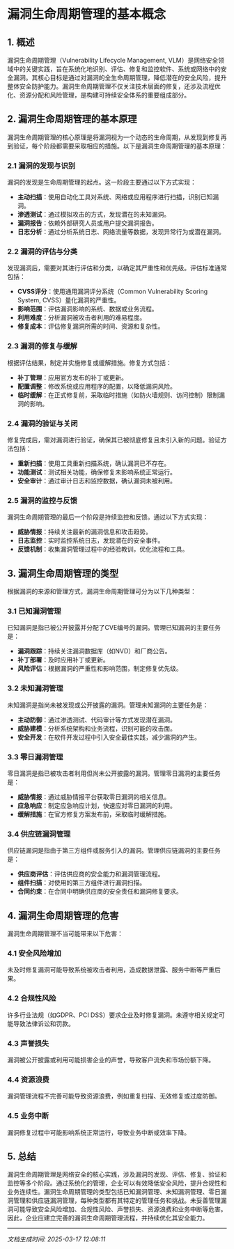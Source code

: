 # 漏洞生命周期管理的基本概念

## 1. 概述

漏洞生命周期管理（Vulnerability Lifecycle Management, VLM）是网络安全领域中的关键实践，旨在系统化地识别、评估、修复和监控软件、系统或网络中的安全漏洞。其核心目标是通过对漏洞的全生命周期管理，降低潜在的安全风险，提升整体安全防护能力。漏洞生命周期管理不仅关注技术层面的修复，还涉及流程优化、资源分配和风险管理，是构建可持续安全体系的重要组成部分。

## 2. 漏洞生命周期管理的基本原理

漏洞生命周期管理的核心原理是将漏洞视为一个动态的生命周期，从发现到修复再到验证，每个阶段都需要采取相应的措施。以下是漏洞生命周期管理的基本原理：

### 2.1 漏洞的发现与识别
漏洞的发现是生命周期管理的起点。这一阶段主要通过以下方式实现：
- **主动扫描**：使用自动化工具对系统、网络或应用程序进行扫描，识别已知漏洞。
- **渗透测试**：通过模拟攻击的方式，发现潜在的未知漏洞。
- **漏洞报告**：依赖外部研究人员或用户提交漏洞报告。
- **日志分析**：通过分析系统日志、网络流量等数据，发现异常行为或潜在漏洞。

### 2.2 漏洞的评估与分类
发现漏洞后，需要对其进行评估和分类，以确定其严重性和优先级。评估标准通常包括：
- **CVSS评分**：使用通用漏洞评分系统（Common Vulnerability Scoring System, CVSS）量化漏洞的严重性。
- **影响范围**：评估漏洞影响的系统、数据或业务流程。
- **利用难度**：分析漏洞被攻击者利用的难易程度。
- **修复成本**：评估修复漏洞所需的时间、资源和复杂性。

### 2.3 漏洞的修复与缓解
根据评估结果，制定并实施修复或缓解措施。修复方式包括：
- **补丁管理**：应用官方发布的补丁或更新。
- **配置调整**：修改系统或应用程序的配置，以降低漏洞风险。
- **临时缓解**：在正式修复前，采取临时措施（如防火墙规则、访问控制）限制漏洞的影响。

### 2.4 漏洞的验证与关闭
修复完成后，需对漏洞进行验证，确保其已被彻底修复且未引入新的问题。验证方法包括：
- **重新扫描**：使用工具重新扫描系统，确认漏洞已不存在。
- **功能测试**：测试相关功能，确保修复未影响系统正常运行。
- **安全审计**：通过审计日志和监控数据，确认漏洞未被利用。

### 2.5 漏洞的监控与反馈
漏洞生命周期管理的最后一个阶段是持续监控和反馈。通过以下方式实现：
- **威胁情报**：持续关注最新的漏洞信息和攻击趋势。
- **日志监控**：实时监控系统日志，发现潜在的安全事件。
- **反馈机制**：收集漏洞管理过程中的经验教训，优化流程和工具。

## 3. 漏洞生命周期管理的类型

根据漏洞的来源和管理方式，漏洞生命周期管理可分为以下几种类型：

### 3.1 已知漏洞管理
已知漏洞是指已被公开披露并分配了CVE编号的漏洞。管理已知漏洞的主要任务是：
- **漏洞跟踪**：持续关注漏洞数据库（如NVD）和厂商公告。
- **补丁部署**：及时应用补丁或更新。
- **风险评估**：根据漏洞的严重性和影响范围，制定修复优先级。

### 3.2 未知漏洞管理
未知漏洞是指尚未被发现或公开披露的漏洞。管理未知漏洞的主要任务是：
- **主动防御**：通过渗透测试、代码审计等方式发现潜在漏洞。
- **威胁建模**：分析系统架构和业务流程，识别可能的攻击面。
- **安全开发**：在软件开发过程中引入安全最佳实践，减少漏洞的产生。

### 3.3 零日漏洞管理
零日漏洞是指已被攻击者利用但尚未公开披露的漏洞。管理零日漏洞的主要任务是：
- **威胁情报**：通过威胁情报平台获取零日漏洞的相关信息。
- **应急响应**：制定应急响应计划，快速应对零日漏洞的利用。
- **缓解措施**：在官方修复方案发布前，采取临时缓解措施。

### 3.4 供应链漏洞管理
供应链漏洞是指由于第三方组件或服务引入的漏洞。管理供应链漏洞的主要任务是：
- **供应商评估**：评估供应商的安全能力和漏洞管理流程。
- **组件扫描**：对使用的第三方组件进行漏洞扫描。
- **合同约束**：在合同中明确供应商的安全责任和漏洞修复要求。

## 4. 漏洞生命周期管理的危害

漏洞生命周期管理不当可能带来以下危害：

### 4.1 安全风险增加
未及时修复漏洞可能导致系统被攻击者利用，造成数据泄露、服务中断等严重后果。

### 4.2 合规性风险
许多行业法规（如GDPR、PCI DSS）要求企业及时修复漏洞。未遵守相关规定可能导致法律诉讼和罚款。

### 4.3 声誉损失
漏洞被公开披露或利用可能损害企业的声誉，导致客户流失和市场份额下降。

### 4.4 资源浪费
漏洞管理流程不完善可能导致资源浪费，例如重复扫描、无效修复或过度防御。

### 4.5 业务中断
漏洞修复过程中可能影响系统正常运行，导致业务中断或效率下降。

## 5. 总结

漏洞生命周期管理是网络安全的核心实践，涉及漏洞的发现、评估、修复、验证和监控等多个阶段。通过系统化的管理，企业可以有效降低安全风险，提升合规性和业务连续性。漏洞生命周期管理的类型包括已知漏洞管理、未知漏洞管理、零日漏洞管理和供应链漏洞管理，每种类型都有其特定的管理任务和挑战。未妥善管理漏洞可能导致安全风险增加、合规性风险、声誉损失、资源浪费和业务中断等危害。因此，企业应建立完善的漏洞生命周期管理流程，并持续优化其安全能力。

---

*文档生成时间: 2025-03-17 12:08:11*
